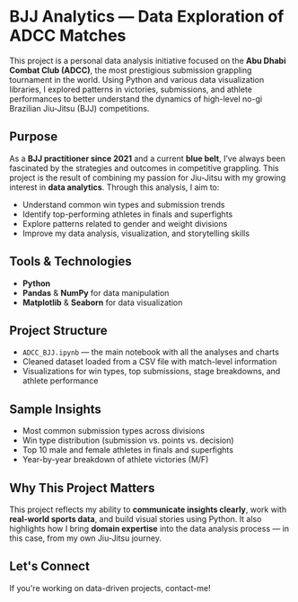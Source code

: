 # BJJ Analytics — Data Exploration of ADCC Matches

This project is a personal data analysis initiative focused on the **Abu Dhabi Combat Club (ADCC)**, the most prestigious submission grappling tournament in the world. Using Python and various data visualization libraries, I explored patterns in victories, submissions, and athlete performances to better understand the dynamics of high-level no-gi Brazilian Jiu-Jitsu (BJJ) competitions.



## Purpose

As a **BJJ practitioner since 2021** and a current **blue belt**, I’ve always been fascinated by the strategies and outcomes in competitive grappling. This project is the result of combining my passion for Jiu-Jitsu with my growing interest in **data analytics**. Through this analysis, I aim to:

- Understand common win types and submission trends
- Identify top-performing athletes in finals and superfights
- Explore patterns related to gender and weight divisions
- Improve my data analysis, visualization, and storytelling skills



## Tools & Technologies

- **Python**
- **Pandas** & **NumPy** for data manipulation
- **Matplotlib** & **Seaborn** for data visualization


## Project Structure

- `ADCC_BJJ.ipynb` — the main notebook with all the analyses and charts
- Cleaned dataset loaded from a CSV file with match-level information
- Visualizations for win types, top submissions, stage breakdowns, and athlete performance



## Sample Insights

- Most common submission types across divisions
- Win type distribution (submission vs. points vs. decision)
- Top 10 male and female athletes in finals and superfights
- Year-by-year breakdown of athlete victories (M/F)



## Why This Project Matters

This project reflects my ability to **communicate insights clearly**, work with **real-world sports data**, and build visual stories using Python. It also highlights how I bring **domain expertise** into the data analysis process — in this case, from my own Jiu-Jitsu journey.


## Let's Connect

If you're working on data-driven projects, contact-me! 

